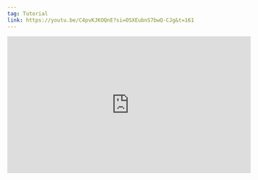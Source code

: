 ```yaml
---
tag: Tutorial
link: https://youtu.be/C4pvKJKOQnE?si=OSXEubnS7bwQ-CJg&t=161
---
```

<iframe width="560" height="315" src="https://www.youtube.com/embed/C4pvKJKOQnE?si=dkKx-etvVHv-BOT4&amp;start=161" title="YouTube video player" frameborder="0" allow="accelerometer; autoplay; clipboard-write; encrypted-media; gyroscope; picture-in-picture; web-share" referrerpolicy="strict-origin-when-cross-origin" allowfullscreen></iframe>
